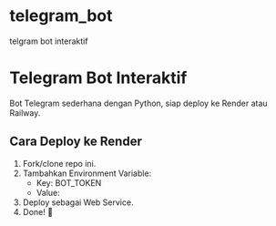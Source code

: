 # telegram_bot
telgram bot interaktif
# Telegram Bot Interaktif

Bot Telegram sederhana dengan Python, siap deploy ke Render atau Railway.

## Cara Deploy ke Render
1. Fork/clone repo ini.
2. Tambahkan Environment Variable:
   - Key: BOT_TOKEN
   - Value: <Token dari BotFather>
3. Deploy sebagai Web Service.
4. Done! 🚀
